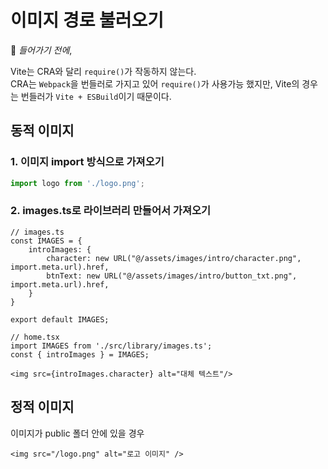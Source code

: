 # 이미지 경로 불러오기

📌 *들어가기 전에*,

Vite는 CRA와 달리 `require()`가 작동하지 않는다.
<br>CRA는 `Webpack`을 번들러로 가지고 있어 `require()`가 사용가능 했지만,
Vite의 경우는 번들러가 `Vite + ESBuild`이기 때문이다.

## 동적 이미지
### 1. 이미지 import 방식으로 가져오기
```ts
import logo from './logo.png';
```

### 2. images.ts로 라이브러리 만들어서 가져오기
```tsx
// images.ts
const IMAGES = {
    introImages: {
        character: new URL("@/assets/images/intro/character.png", import.meta.url).href,
        btnText: new URL("@/assets/images/intro/button_txt.png", import.meta.url).href,
    }
}

export default IMAGES;

// home.tsx
import IMAGES from './src/library/images.ts';
const { introImages } = IMAGES;

<img src={introImages.character} alt="대체 텍스트"/>
```

## 정적 이미지
이미지가 public 폴더 안에 있을 경우
```tsx
<img src="/logo.png" alt="로고 이미지" />
```